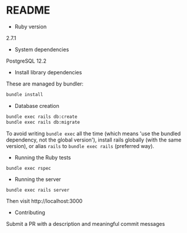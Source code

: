 # README

* Ruby version

2.7.1

* System dependencies

PostgreSQL 12.2

* Install library dependencies

These are managed by bundler:

```bash
bundle install
```

* Database creation

```bash
bundle exec rails db:create
bundle exec rails db:migrate
```

To avoid writing `bundle exec` all the time (which means 'use the bundled dependency, not the global version'), install rails globally (with the same version), or alias `rails` to `bundle exec rails` (preferred way).

* Running the Ruby tests

```
bundle exec rspec
```

* Running the server

```
bundle exec rails server
```

Then visit http://localhost:3000

* Contributing

Submit a PR with a description and meaningful commit messages
